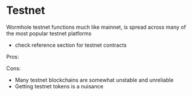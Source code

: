 # Testnet

Wormhole testnet functions much like mainnet, is spread across many of the most popular testnet platforms

- check reference section for testnet contracts

Pros:

Cons:

- Many testnet blockchains are somewhat unstable and unreliable
- Getting testnet tokens is a nuisance
